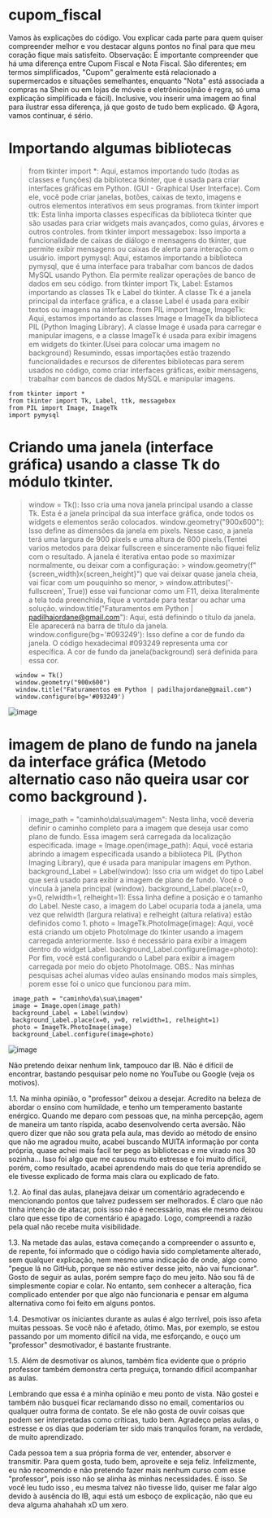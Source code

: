 # cupom_fiscal
Vamos às explicações do código. Vou explicar cada parte para quem quiser compreender melhor e vou destacar alguns pontos no final para que meu coração fique mais satisfeito.
Observação: É importante compreender que há uma diferença entre Cupom Fiscal e Nota Fiscal. São diferentes; em termos simplificados, "Cupom" geralmente está relacionado a supermercados e situações semelhantes, enquanto "Nota" está associada a compras na Shein ou em lojas de móveis e eletrônicos(não é regra, só uma explicação simplificada e fácil). Inclusive, vou inserir uma imagem ao final para ilustrar essa diferença, já que gosto de tudo bem explicado. 😄 Agora, vamos continuar, é sério.

# Importando algumas bibliotecas
 > from tkinter import *: Aqui, estamos importando tudo (todas as classes e funções) da biblioteca tkinter, que é usada para criar interfaces gráficas em Python. (GUI - Graphical User Interface). Com ele, você pode criar janelas, botões, caixas de texto, imagens e outros elementos interativos em seus programas.
 > from tkinter import ttk: Esta linha importa classes específicas da biblioteca tkinter que são usadas para criar widgets mais avançados, como guias, árvores e outros controles.
 > from tkinter import messagebox: Isso importa a funcionalidade de caixas de diálogo e mensagens do tkinter, que permite exibir mensagens ou caixas de alerta para interação com o usuário.
 > import pymysql: Aqui, estamos importando a biblioteca pymysql, que é uma interface para trabalhar com bancos de dados MySQL usando Python. Ela permite realizar operações de banco de dados em seu código.
  > from tkinter import Tk, Label: Estamos importando as classes Tk e Label do tkinter. A classe Tk é a janela principal da interface gráfica, e a classe Label é usada para exibir textos ou imagens na interface.
   > from PIL import Image, ImageTk: Aqui, estamos importando as classes Image e ImageTk da biblioteca PIL (Python Imaging Library). A classe Image é usada para carregar e manipular imagens, e a classe ImageTk é usada para exibir imagens em widgets do tkinter.(Usei para colocar uma imagem no background)
Resumindo, essas importações estão trazendo funcionalidades e recursos de diferentes bibliotecas para serem usados no código, como criar interfaces gráficas, exibir mensagens, trabalhar com bancos de dados MySQL e manipular imagens.
   
    from tkinter import *
    from tkinter import Tk, Label, ttk, messagebox
    from PIL import Image, ImageTk
    import pymysql

# Criando uma janela (interface gráfica) usando a classe Tk do módulo tkinter. 
 > window = Tk(): Isso cria uma nova janela principal usando a classe Tk. Esta é a janela principal da sua interface gráfica, onde todos os widgets e elementos serão colocados.
 > window.geometry("900x600"): Isso define as dimensões da janela em pixels. Nesse caso, a janela terá uma largura de 900 pixels e uma altura de 600 pixels.(Tentei varios metodos para deixar fullscreen e sinceramente não fiquei feliz com o resultado. A janela é iterativa entao pode so maximizar normalmente, ou deixar com a configuração:
    > window.geometry(f"{screen_width}x{screen_height}") que vai deixar quase janela cheia, vai ficar com um pouquinho so menor,
    > window.attributes('-fullscreen', True)) esse vai funcionar como um F11, deixa literalmente a tela toda preenchida, fique a vontade 
      para testar ou achar uma solução.
 > window.title("Faturamentos em Python | padilhajordane@gmail.com"): Aqui,  está definindo o título da janela. Ele aparecerá na barra de título da janela.
 > window.configure(bg='#093249'): Isso define a cor de fundo da janela. O código hexadecimal #093249 representa uma cor específica. A cor de fundo da janela(background) será definida para essa cor.

      window = Tk()
      window.geometry("900x600")
      window.title("Faturamentos em Python | padilhajordane@gmail.com")
      window.configure(bg='#093249')
      
![image](https://github.com/SraPadilha/cupom_fiscal/assets/110247189/2a00d929-0ffc-4cce-a941-9e4b5ae00762)


  #  imagem de plano de fundo na janela da interface gráfica (Metodo alternatio caso não queira usar cor como background ).

  > image_path = "caminho\da\sua\imagem": Nesta linha, você deveria definir o caminho completo para a imagem que deseja usar como plano de fundo. Essa imagem será carregada da localização especificada.
  > image = Image.open(image_path): Aqui, você estaria abrindo a imagem especificada usando a biblioteca PIL (Python Imaging Library), que é usada para manipular imagens em Python.
  > background_Label = Label(window): Isso cria um widget do tipo Label que será usado para exibir a imagem de plano de fundo. Você o vincula à janela principal (window).
  > background_Label.place(x=0, y=0, relwidth=1, relheight=1): Essa linha define a posição e o tamanho do Label. Neste caso, a imagem do Label ocuparia toda a janela, uma vez que relwidth (largura relativa) e relheight (altura relativa) estão definidos como 1.
  > photo = ImageTk.PhotoImage(image): Aqui, você está criando um objeto PhotoImage do tkinter usando a imagem carregada anteriormente. Isso é necessário para exibir a imagem dentro do widget Label.
  > background_Label.configure(image=photo): Por fim, você está configurando o Label para exibir a imagem carregada por meio do objeto PhotoImage.
  OBS.: Nas minhas pesquisas achei alumas video aulas ensinando modos mais simples, porem esse foi o unico que funcionou para mim.
 
     image_path = "caminho\da\sua\imagem"
     image = Image.open(image_path)
     background_Label = Label(window)
     background_Label.place(x=0, y=0, relwidth=1, relheight=1)
     photo = ImageTk.PhotoImage(image)
     background_Label.configure(image=photo)

![image](https://github.com/SraPadilha/cupom_fiscal/assets/110247189/434ff9a2-a369-4a85-92b5-3432cf31860e)



Não pretendo deixar nenhum link, tampouco dar IB. Não é difícil de encontrar, bastando pesquisar pelo nome no YouTube ou Google (veja os motivos).

1.1. Na minha opinião, o "professor" deixou a desejar. Acredito na beleza de abordar o ensino com humildade, e tenho um temperamento bastante enérgico. Quando me deparo com pessoas que, na minha percepção, agem de maneira um tanto ríspida, acabo desenvolvendo certa aversão. Não quero dizer que não sou grata pela aula, mas devido ao método de ensino que não me agradou muito, acabei buscando MUITA informação por conta própria, quase achei mais facil ter pego as bibliotecas e me virado nos 30 sozinha... Isso foi algo que me causou muito estresse e foi muito difícil, porém, como resultado, acabei aprendendo mais do que teria aprendido se ele tivesse explicado de forma mais clara ou explicado de fato.

1.2. Ao final das aulas, planejava deixar um comentário agradecendo e mencionando pontos que talvez pudessem ser melhorados. É claro que não tinha intenção de atacar, pois isso não é necessário, mas ele mesmo deixou claro que esse tipo de comentário é apagado. Logo, compreendi a razão pela qual não recebe muita visibilidade.

1.3. Na metade das aulas, estava começando a compreender o assunto e, de repente, foi informado que o código havia sido completamente alterado, sem qualquer explicação, nem mesmo uma indicação de onde, algo como "pegue lá no GitHub, porque se não estiver desse jeito, não vai funcionar". Gosto de seguir as aulas, porém sempre faço do meu jeito. Não sou fã de simplesmente copiar e colar. No entanto, sem conhecer a alteração, fica complicado entender por que algo não funcionaria e pensar em alguma alternativa como foi feito em alguns pontos.

1.4. Desmotivar os iniciantes durante as aulas é algo terrível, pois isso afeta muitas pessoas. Se você não é afetado, ótimo. Mas, por exemplo, se estou passando por um momento difícil na vida, me esforçando, e ouço um "professor" desmotivador, é bastante frustrante.

1.5. Além de desmotivar os alunos, também fica evidente que o próprio professor também demonstra certa preguiça, tornando difícil acompanhar as aulas.

Lembrando que essa é a minha opinião e meu ponto de vista. Não gostei e também não busquei ficar reclamando disso no email, comentarios ou qualquer outra forma de contato. Se ele não gosta de ouvir coisas que podem ser interpretadas como críticas, tudo bem. Agradeço pelas aulas, o estresse e os dias que poderiam ter sido mais tranquilos foram, na verdade, de muito aprendizado.

Cada pessoa tem a sua própria forma de ver, entender, absorver e transmitir. Para quem gosta, tudo bem, aproveite e seja feliz. Infelizmente, eu não recomendo e não pretendo fazer mais nenhum curso com esse "professor", pois isso não se alinha às minhas necessidades. É isso. Se você leu tudo isso , eu mesma talvez não tivesse lido,  quiser me falar algo devido à ausência do IB, aqui está um esboço de explicação, não que eu deva alguma ahahahah xD  um xero.
